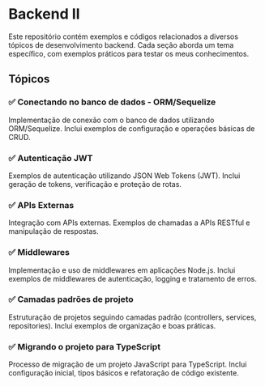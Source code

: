 # Backend II

Este repositório contém exemplos e códigos relacionados a diversos tópicos de desenvolvimento backend. Cada seção aborda um tema específico, com exemplos práticos para testar os meus conhecimentos.

## Tópicos

### ✅ Conectando no banco de dados - ORM/Sequelize
Implementação de conexão com o banco de dados utilizando ORM/Sequelize. Inclui exemplos de configuração e operações básicas de CRUD.

### ✅ Autenticação JWT
Exemplos de autenticação utilizando JSON Web Tokens (JWT). Inclui geração de tokens, verificação e proteção de rotas.

### ✅ APIs Externas
Integração com APIs externas. Exemplos de chamadas a APIs RESTful e manipulação de respostas.

### ✅ Middlewares
Implementação e uso de middlewares em aplicações Node.js. Inclui exemplos de middlewares de autenticação, logging e tratamento de erros.

### ✅ Camadas padrões de projeto
Estruturação de projetos seguindo camadas padrão (controllers, services, repositories). Inclui exemplos de organização e boas práticas.

### ✅ Migrando o projeto para TypeScript
Processo de migração de um projeto JavaScript para TypeScript. Inclui configuração inicial, tipos básicos e refatoração de código existente.

